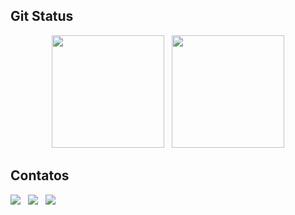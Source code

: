 
## Git Status
<div align="center" href="https://github.com/idiotmoose">
    <img loading="lazy" height="180em" src="https://github-readme-stats.vercel.app/api?username=idiotmoose&show_icons=true&theme=tokyonight&count_private=true"/>
    &nbsp;
    <img loading="lazy" height="180em" src="https://github-readme-stats.vercel.app/api/top-langs/?username=idiotmoose&hide_progress=true&theme=tokyonight"/>    
</div>


## Contatos
<um HREF="https://www.instagram.com/idiotmoosee/" alvo="_em branco"><img Src="https://img.shields.io/badge/-Instagram-%23E4405F?style=for-the-badge&logo=instagram&logoColor=white" alvo="_em branco"></um>
&nbsp;
<um HREF="https:www.linkedin.com/in/giovanna-sumaiyah-97b028210" alvo="_em branco"><img Src="https://img.shields.io/badge/-LinkedIn-%230077B5?style=for-the-badge&logo=linkedin&logoColor=white" alvo="_em branco"></um>
&nbsp;
<um HREF="mailto:sumaiyahgiovanna@gmail.com"><img Src="https://img.shields.io/badge/-Gmail-%23333?style=for-the-badge&logo=gmail&logoColor=white" alvo="_em branco"></um>

